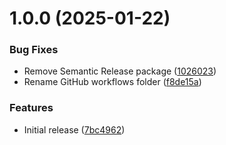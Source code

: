 # 1.0.0 (2025-01-22)


### Bug Fixes

* Remove Semantic Release package ([1026023](https://github.com/MakairaIO/oxid-connect-frontend/commit/1026023f434eef2c933fc67977e6d1c1cc34de2f))
* Rename GitHub workflows folder ([f8de15a](https://github.com/MakairaIO/oxid-connect-frontend/commit/f8de15a080c38f8806dd6cf8e52eddfb62c97175))


### Features

* Initial release ([7bc4962](https://github.com/MakairaIO/oxid-connect-frontend/commit/7bc49627e1a103dc262026965ddbd3cf9e487010))
